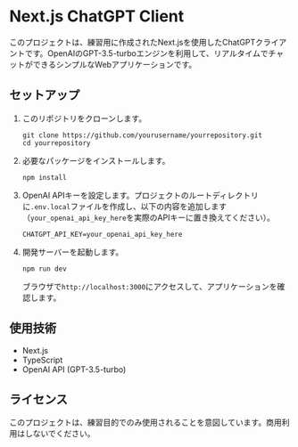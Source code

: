 # Next.js ChatGPT Client

このプロジェクトは、練習用に作成されたNext.jsを使用したChatGPTクライアントです。OpenAIのGPT-3.5-turboエンジンを利用して、リアルタイムでチャットができるシンプルなWebアプリケーションです。

## セットアップ

1. このリポジトリをクローンします。

   ```
   git clone https://github.com/yourusername/yourrepository.git
   cd yourrepository
   ```

2. 必要なパッケージをインストールします。

   ```
   npm install
   ```

3. OpenAI APIキーを設定します。プロジェクトのルートディレクトリに`.env.local`ファイルを作成し、以下の内容を追加します（`your_openai_api_key_here`を実際のAPIキーに置き換えてください）。

   ```
   CHATGPT_API_KEY=your_openai_api_key_here
   ```

4. 開発サーバーを起動します。

   ```
   npm run dev
   ```

   ブラウザで`http://localhost:3000`にアクセスして、アプリケーションを確認します。

## 使用技術

- Next.js
- TypeScript
- OpenAI API (GPT-3.5-turbo)

## ライセンス

このプロジェクトは、練習目的でのみ使用されることを意図しています。商用利用はしないでください。
